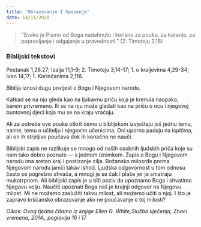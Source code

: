 ```yaml
---
title: 'Obrazovanje I Spasenje'
date: 14/11/2020
---
```


> <p></p>
> “Svako je Pismo od Boga nadahnuto i korisno za pouku, za karanje, za popravljanje i odgajanje u pravednosti.” (2. Timoteju 3,16)

### Biblijski tekstovi
Postanak 1,26.27; Izaija 11,1-9; 2. Timoteju 3,14-17; 1. o kraljevima 4,29-34; Ivan 14,17; 1. Korinćanima 2,116.

Biblija iznosi dugu povijest o Bogu i Njegovom narodu.

Katkad se na nju gleda kao na ljubavnu priču koja je krenula naopako, barem privremeno. Ili se na nju može gledati kao na priču o ocu i njegovoj buntovnoj djeci koja mu se na kraju vraćaju.

Ali za potrebe ove pouke otkrit ćemo u biblijskom izvještaju još jednu temu, naime, temu o učitelju i njegovim učenicima. Oni uporno padaju na ispitima, ali on ih strpljivo poučava dok ih konačno ne nauči.

Biblijski zapis ne razlikuje se mnogo od naših osobnih ljudskih priča koje su nam tako dobro poznate — s jednom iznimkom. Zapis o Bogu i Njegovom narodu ima sretan kraj i postizanje cilja. Božansko milosrđe prema Njegovom narodu jamči takav ishod. Ljudska odgovornost u tom odnosu često se pogrešno shvaća, a mnogi je se čak i plaše jer je smatraju mukotrpnom. Ali biblijski zapis je u bîti poziv da upoznamo Boga i shvatimo Njegovu volju. Naučiti upoznati Boga naš je krajnji odgovor na Njegovu milost. Mi ne možemo zaslužiti takvu milost, ali možemo učiti o njoj. I što je zapravo kršćansko obrazovanje ako ne poučavanje o toj milosti?

*Oikos: Ovog tjedna čitamo iz knjige Ellen G. White,Služba liječenja, Znaci vremena, 2014., poglavlja 16 i 17*